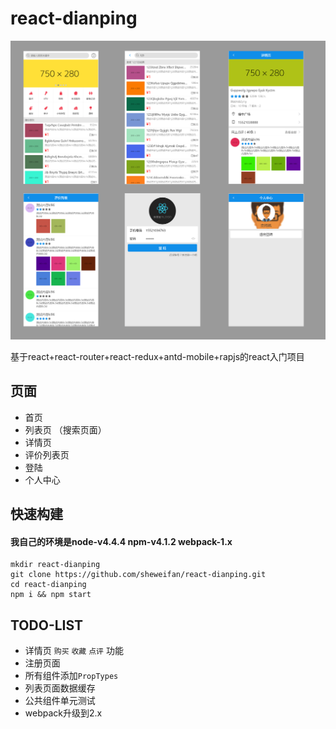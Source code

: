 # react-dianping

![项目总览](https://github.com/sheweifan/react-dianping/raw/dev/readmeFile/overview.png "项目总览") 

基于react+react-router+react-redux+antd-mobile+rapjs的react入门项目

## 页面
* 首页
* 列表页 （搜索页面）
* 详情页 
* 评价列表页
* 登陆
* 个人中心

## 快速构建
#### 我自己的环境是node-v4.4.4 npm-v4.1.2 webpack-1.x

	mkdir react-dianping
	git clone https://github.com/sheweifan/react-dianping.git
	cd react-dianping
	npm i && npm start

## TODO-LIST
* 详情页 `购买` `收藏` `点评` 功能
* 注册页面
* 所有组件添加`PropTypes`
* 列表页面数据缓存
* 公共组件单元测试
* webpack升级到2.x
